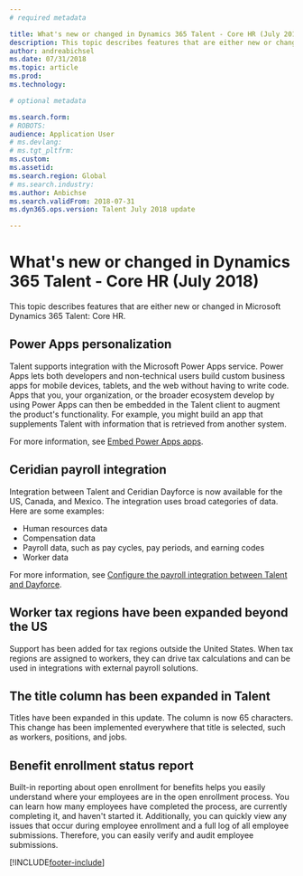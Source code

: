 ```yaml
---
# required metadata

title: What's new or changed in Dynamics 365 Talent - Core HR (July 2018)
description: This topic describes features that are either new or changed in Microsoft Dynamics 365 Talent - Core HR for July 2018.
author: andreabichsel
ms.date: 07/31/2018
ms.topic: article
ms.prod: 
ms.technology: 

# optional metadata

ms.search.form: 
# ROBOTS: 
audience: Application User
# ms.devlang: 
# ms.tgt_pltfrm: 
ms.custom: 
ms.assetid: 
ms.search.region: Global
# ms.search.industry: 
ms.author: Anbichse
ms.search.validFrom: 2018-07-31
ms.dyn365.ops.version: Talent July 2018 update

---
```


# What's new or changed in Dynamics 365 Talent - Core HR (July 2018)

This topic describes features that are either new or changed in Microsoft Dynamics 365 Talent: Core HR.

## Power Apps personalization

Talent supports integration with the Microsoft Power Apps service. Power Apps lets both developers and non-technical users build custom business apps for mobile devices, tablets, and the web without having to write code. Apps that you, your organization, or the broader ecosystem develop by using Power Apps can then be embedded in the Talent client to augment the product's functionality. For example, you might build an app that supplements Talent with information that is retrieved from another system.

For more information, see [Embed Power Apps apps](../fin-ops-core/fin-ops/get-started/embed-power-apps.md).

## Ceridian payroll integration

Integration between Talent and Ceridian Dayforce is now available for the US, Canada, and Mexico. The integration uses broad categories of data. Here are some examples:

- Human resources data
- Compensation data
- Payroll data, such as pay cycles, pay periods, and earning codes
- Worker data

For more information, see [Configure the payroll integration between Talent and Dayforce](../human-resources/hr-admin-integration-dayforce.md).

## Worker tax regions have been expanded beyond the US

Support has been added for tax regions outside the United States. When tax regions are assigned to workers, they can drive tax calculations and can be used in integrations with external payroll solutions.

## The title column has been expanded in Talent

Titles have been expanded in this update. The column is now 65 characters. This change has been implemented everywhere that title is selected, such as workers, positions, and jobs.

## Benefit enrollment status report

Built-in reporting about open enrollment for benefits helps you easily understand where your employees are in the open enrollment process. You can learn how many employees have completed the process, are currently completing it, and haven't started it. Additionally, you can quickly view any issues that occur during employee enrollment and a full log of all employee submissions. Therefore, you can easily verify and audit employee submissions.


[!INCLUDE[footer-include](../includes/footer-banner.md)]